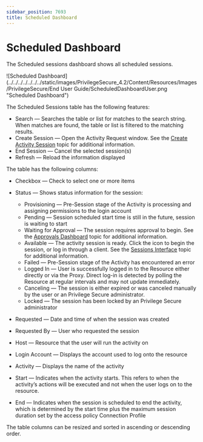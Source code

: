 ```yaml
---
sidebar_position: 7693
title: Scheduled Dashboard
---
```


# Scheduled Dashboard

The Scheduled sessions dashboard shows all scheduled sessions.

![Scheduled Dashboard](../../../../../../../static/images/PrivilegeSecure_4.2/Content/Resources/Images/PrivilegeSecure/End User Guide/ScheduledDashboardUser.png "Scheduled Dashboard")

The Scheduled Sessions table has the following features:

* Search — Searches the table or list for matches to the search string. When matches are found, the table or list is filtered to the matching results.
* Create Session — Open the Activity Request window. See the [Create Activity Session](CreateSession "Create Activity Session") topic for additional information.
* End Session — Cancel the selected session(s)
* Refresh — Reload the information displayed

The table has the following columns:

* Checkbox — Check to select one or more items
* Status — Shows status information for the session:

  * Provisioning — Pre-Session stage of the Activity is processing and assigning permissions to the login account
  * Pending — Session scheduled start time is still in the future, session is waiting to start
  * Waiting for Approval — The session requires approval to begin. See the [Approvals Dashboard](Approvals "Approvals Dashboard") topic for additional information.
  * Available — The activity session is ready. Click the icon to begin the session, or log in through a client. See the [Sessions Interface](Sessions "Sessions Interface") topic for additional information.
  * Failed — Pre-Session stage of the Activity has encountered an error
  * Logged In — User is successfully logged in to the Resource either directly or via the Proxy. Direct log-in is detected by polling the Resource at regular intervals and may not update immediately.
  * Canceling — The session is either expired or was canceled manually by the user or an Privilege Secure administrator.
  * Locked — The session has been locked by an Privilege Secure administrator
* Requested — Date and time of when the session was created
* Requested By — User who requested the session
* Host — Resource that the user will run the activity on
* Login Account — Displays the account used to log onto the resource
* Activity — Displays the name of the activity
* Start — Indicates when the activity starts. This refers to when the activity’s actions will be executed and not when the user logs on to the resource.
* End — Indicates when the session is scheduled to end the activity, which is determined by the start time plus the maximum session duration set by the access policy Connection Profile

The table columns can be resized and sorted in ascending or descending order.